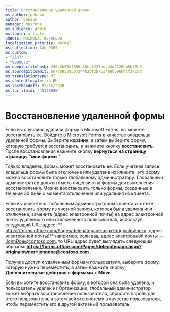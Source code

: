 ```yaml
---
title: Восстановление удаленной формы
ms.author: pebaum
author: pebaum
manager: mnirkhe
ms.audience: Admin
ms.topic: article
ROBOTS: NOINDEX, NOFOLLOW
localization_priority: Normal
ms.collection: Adm_O365
ms.custom:
- "2547"
- "9000672"
ms.openlocfilehash: 246c3b50df856c16ea5237adc43d2126bb5b48b9
ms.sourcegitcommit: b677b85395b7244b2bf2b753468b696b4cf27c8d
ms.translationtype: MT
ms.contentlocale: ru-RU
ms.lasthandoff: 07/16/2020
ms.locfileid: "45148050"
---
```

# <a name="restore-a-deleted-form"></a>Восстановление удаленной формы

Если вы случайно удалили форму в Microsoft Forms, вы можете восстановить ее. Войдите в Microsoft Forms в качестве владельца удаленной формы. Выберите **корзину**, а затем выберите форму, которую требуется восстановить, и нажмите кнопку **восстановить**. После восстановления нажмите кнопку **вернуться на страницу страницы "мои формы** ".

Только владелец формы может восстановить ее. Если учетная запись владельца формы была отключена или удалена из клиента, эту форму можно восстановить только глобальному администратору. Глобальный администратор должен иметь лицензию на формы для выполнения восстановления. Можно восстановить только формы, созданные в течение 30 дней с момента отключения или удаления из клиента.

Если вы являетесь глобальным администратором клиента и хотите восстановить форму из учетной записи, которая была удалена или отключена, замените [адрес электронной почты] на адрес электронной почты удаленного или отключенного пользователя, используя следующий URL-адрес: ** https://forms.office.com/Pages/delegatepage.aspx?originalowner= [адрес электронной почты]** например, если ваш адрес электронной почты — JohnDoe@contoso.com, то URL-адрес будет выглядеть следующим образом: **https://forms.office.com/Pages/delegatepage.aspx?originalowner=johndoe@contoso.com** . 

Получив доступ к удаленным формам пользователя, выберите форму, которую нужно переместить, а затем нажмите кнопку **Дополнительные действия с формами**  >  **Move**.

Если вы хотите восстановить форму, в которой она была удалена, и пользователь удален из Организации, глобальный администратор может выбрать восстановление пользователя, сбросить пароль для этого пользователя, а затем войти в систему в качестве пользователя, чтобы переместить его в другой активный пользователь. 